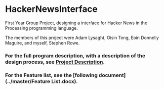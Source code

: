 # HackerNewsInterface
First Year Group Project, designing a interface for Hacker News in the Processing programming language.

The members of this project were Adam Lysaght, Oisin Tong, Eoin Donnelly Maguire, and myself, Stephen Rowe.

### For the full program description, with a description of the design process, see [Project Description](../master/Submission.pdf). 

### For the Feature list, see the [following document](../master/Feature List.docx). 
